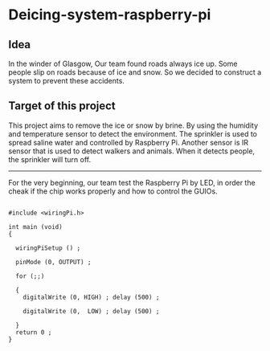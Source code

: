 Deicing-system-raspberry-pi
=============

## Idea
  
   In the winder of Glasgow, Our team found roads always ice up. Some people slip on roads because of ice and snow. So we decided to construct a system to prevent these accidents.
  
## Target of this project  
  
  This project aims to remove the ice or snow by brine. By using the humidity and temperature sensor to detect the environment. The sprinkler is used to spread saline water and controlled by Raspberry Pi. Another sensor is IR sensor that is used to detect walkers and animals. When it detects people, the sprinkler will turn off.  
  
---
For the very beginning, our team test the Raspberry Pi by LED, in order the cheak if the chip works properly and how to control the GUIOs.

```  

#include <wiringPi.h>  

int main (void)  
{  

  wiringPiSetup () ;  
  
  pinMode (0, OUTPUT) ;  
  
  for (;;)  
  
  {
    digitalWrite (0, HIGH) ; delay (500) ;  
    
    digitalWrite (0,  LOW) ; delay (500) ;  
    
  }
  return 0 ;    
}  
```  



  
  

